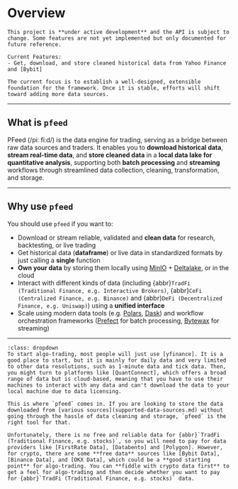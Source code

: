 [yfinance]: https://github.com/ranaroussi/yfinance
[QuantConnect]: https://www.quantconnect.com
[FirstRate Data]: https://firstratedata.com
[Databento]: https://databento.com
[Polygon]: https://polygon.io
[Bybit Data]: https://public.bybit.com
[Binance Data]: https://data.binance.vision
[OKX Data]: https://www.okx.com/data-download
[MinIO]: https://min.io/
[Bybit]: https://bybit.com
[Polars]: https://github.com/pola-rs/polars
[Dask]: https://www.dask.org/
[Deltalake]: https://github.com/delta-io/delta-rs
[Prefect]: https://www.prefect.io/
[Bytewax]: https://www.bytewax.io


# Overview

```{attention}
This project is **under active development** and the API is subject to change. Some features are not yet implemented but only documented for future reference.

Current Features:
- Get, download, and store cleaned historical data from Yahoo Finance and [Bybit]

The current focus is to establish a well-designed, extensible foundation for the framework. Once it is stable, efforts will shift toward adding more data sources.
```

---

## What is `pfeed`
PFeed (/piː fiːd/) is the data engine for trading, serving as a bridge between raw data sources and traders. It enables you to **download historical data**, **stream real-time data**, and **store cleaned data** in a **local data lake for quantitative analysis**, supporting both **batch processing** and **streaming** workflows through streamlined data collection, cleaning, transformation, and storage.

---

## Why use `pfeed`
You should use `pfeed` if you want to:
- Download or stream reliable, validated and **clean data** for research, backtesting, or live trading
- Get historical data (**dataframe**) or live data in standardized formats by just calling a **single** function
- **Own your data** by storing them locally using [MinIO] + [Deltalake], or in the cloud
- Interact with different kinds of data (including {abbr}`TradFi (Traditional Finance, e.g. Interactive Brokers)`, {abbr}`CeFi (Centralized Finance, e.g. Binance)` and {abbr}`DeFi (Decentralized Finance, e.g. Uniswap)`) using a **unified interface**
- Scale using modern data tools (e.g. [Polars], [Dask]) and workflow orchestration frameworks ([Prefect] for batch processing, [Bytewax] for streaming)

---

```{tip} Note for Beginners
:class: dropdown
To start algo-trading, most people will just use [yfinance]. It is a good place to start, but it is mainly for daily data and very limited to other data resolutions, such as 1-minute data and tick data. Then, you might turn to platforms like [QuantConnect], which offers a broad range of data but is cloud-based, meaning that you have to use their machines to interact with any data and can't download the data to your local machine due to data licensing.

This is where `pfeed` comes in. If you are looking to store the data downloaded from [various sources](supported-data-sources.md) without going through the hassle of data cleaning and storage, `pfeed` is the right tool for that. 

Unfortunately, there is no free and reliable data for {abbr}`TradFi (Traditional Finance, e.g. stocks)`, so you will need to pay for data providers like [FirstRate Data], [Databento] and [Polygon]. However, for crypto, there are some **free data** sources like [Bybit Data], [Binance Data], and [OKX Data], which could be a **good starting point** for algo-trading. You can **fiddle with crypto data first** to get a feel for algo-trading and then decide whether you want to pay for {abbr}`TradFi (Traditional Finance, e.g. stocks)` data.
```
